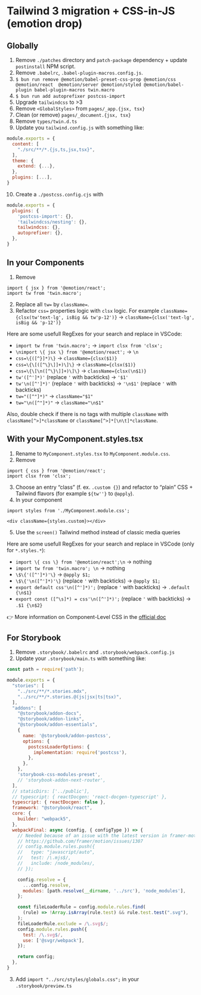 # Tailwind 3 migration + CSS-in-JS (emotion drop)

## Globally

1. Remove `./patches` directory and `patch-package` dependency + update `postinstall` NPM script.
2. Remove `.babelrc`, `.babel-plugin-macros.config.js`.
3. `$ bun run remove @emotion/babel-preset-css-prop @emotion/css @emotion/react  @emotion/server @emotion/styled @emotion/babel-plugin babel-plugin-macros twin.macro`
4. `$ bun run add autoprefixer postcss-import`
5. Upgrade `tailwindcss` to >3
6. Remove `<GlobalStyles>` from `pages/_app.{jsx, tsx}`
7. Clean (or remove) `pages/_document.{jsx, tsx}`
8. Remove `types/twin.d.ts`
9. Update you `tailwind.config.js` with something like:
  ```js
  module.exports = {
    content: [
      "./src/**/*.{js,ts,jsx,tsx}",
    ],
    theme: {
      extend: {...},
    },
    plugins: [...],
  }
  ```
10. Create a `./postcss.config.cjs` with
  ```js
  module.exports = {
    plugins: {
      'postcss-import': {},
      'tailwindcss/nesting': {},
      tailwindcss: {},
      autoprefixer: {},
    },
  }
  ``` 

## In your Components

1. Remove 
  ```tsx
  import { jsx } from '@emotion/react';
  import tw from 'twin.macro';
  ```
2. Replace all `tw=` by `className=`.
3. Refactor `css=` properties logic with `clsx` logic. For example `className={clsx(tw'text-lg', isBig && tw'p-12')}` → `className={clsx('text-lg', isBig && 'p-12')}`

Here are some usefull RegExes for your search and replace in VSCode:
- `import tw from 'twin.macro';` → `import clsx from 'clsx';`
- `\nimport \{ jsx \} from '@emotion/react';` → `\n`
- `css=\{([^}]*)\}` → `className={clsx($1)}`
- `css=\{\[([^\}\]]+)\]\}` → `className={clsx($1)}`
- `css=\{\[\n([^\}\]]+)\]\}` → `className={clsx(\n$1)}`
- `tw'([^']*)'` (replace `'` with backticks) → `'$1'`
- `tw'\n([^']*)'` (replace `'` with backticks) → `'\n$1'` (replace `'` with backticks)
- `tw="([^"]*)"` → `className="$1"`
- `tw="\n([^"]*)"` → `className="\n$1"`

Also, double check if there is no tags with multiple `className` with `className[^>]*className` or `className[^>]*[\n\t]*className`.

## With your MyComponent.styles.tsx

1. Rename to `MyComponent.styles.tsx` to `MyComponent.module.css`.
2. Remove
  ```tsx
  import { css } from '@emotion/react';
  import clsx from 'clsx';
  ```
3. Choose an entry “class” (f. ex. `.custom {}`) and refactor to “plain” CSS + Tailwind flavors (for example `${tw''}` to `@apply`).
4. In your component
  ```tsx
  import styles from './MyComponent.module.css';

  <div className={styles.custom}></div>
  ```
5. Use the `screen()` Tailwind method instead of classic media queries

Here are some usefull RegExes for your search and replace in VSCode (only for `*.styles.*`):
- `import \{ css \} from '@emotion/react';\n` → nothing
- `import tw from 'twin.macro'; \n` → nothing
- `\$\{'([^']*)'\}` → `@apply $1;`
- `\$\{'\n([^']*)'\}` (replace `'` with backticks) → `@apply $1;`
- `export default css'\n([^']*)';` (replace `'` with backticks) → `.default {\n$1}`
- `export const ([^\s]*) = css'\n([^']*)';` (replace `'` with backticks) → `.$1 {\n$2}`

👉 More information on Component-Level CSS in the [official doc](https://nextjs.org/docs/basic-features/built-in-css-support#adding-component-level-css)

## For Storybook

1. Remove `.storybook/.babelrc` and `.storybook/webpack.config.js`
2. Update your `.storybook/main.ts` with something like:
  ```js
  const path = require('path');

  module.exports = {
    "stories": [
      "../src/**/*.stories.mdx",
      "../src/**/*.stories.@(js|jsx|ts|tsx)",
    ],
    "addons": [
      "@storybook/addon-docs",
      "@storybook/addon-links",
      "@storybook/addon-essentials",
      {
        name: '@storybook/addon-postcss',
        options: {
          postcssLoaderOptions: {
            implementation: require('postcss'),
          },
        },
      },
      'storybook-css-modules-preset',
      // 'storybook-addon-next-router',
    ],
    // staticDirs: ['../public'],
    // typescript: { reactDocgen: 'react-docgen-typescript' },
    typescript: { reactDocgen: false },
    framework: "@storybook/react",
    core: {
      builder: "webpack5",
    },
    webpackFinal: async (config, { configType }) => {
      // Needed because of an issue with the latest version in framer-motion
      // https://github.com/framer/motion/issues/1307
      // config.module.rules.push({
      //   type: "javascript/auto",
      //   test: /\.mjs$/,
      //   include: /node_modules/,
      // });

      config.resolve = {
        ...config.resolve,
        modules: [path.resolve(__dirname, '../src'), 'node_modules'],
      };

      const fileLoaderRule = config.module.rules.find(
        (rule) => !Array.isArray(rule.test) && rule.test.test(".svg"),
      );
      fileLoaderRule.exclude = /\.svg$/;
      config.module.rules.push({
        test: /\.svg$/,
        use: ['@svgr/webpack'],
      });

      return config;
    },
  }
  ```
  3. Add `import "../src/styles/globals.css";` in your `.storybook/preview.ts`



